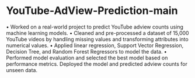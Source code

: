 # YouTube-AdView-Prediction-main
 • Worked on a real-world project to predict YouTube adview counts using machine learning models. • Cleaned and pre-processed a dataset of 15,000 YouTube videos by handling missing values and transforming attributes into numerical values. • Applied linear regression, Support Vector Regression, Decision Tree, and Random Forest Regressors to model the data. • Performed model evaluation and selected the best model based on performance metrics. Deployed the model and predicted adview counts for unseen data.
